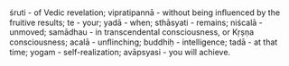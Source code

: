śruti - of Vedic revelation; vipratipannā - without being inﬂuenced by the fruitive results; te - your; yadā - when; sthāsyati - remains; niścalā - unmoved; samādhau - in transcendental consciousness, or Kṛṣṇa consciousness; acalā - unﬂinching; buddhiḥ - intelligence; tadā - at that time; yogam - self-realization; avāpsyasi - you will achieve.